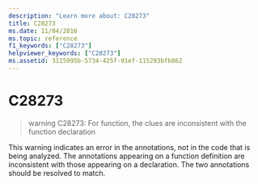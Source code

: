```yaml
---
description: "Learn more about: C28273"
title: C28273
ms.date: 11/04/2016
ms.topic: reference
f1_keywords: ["C28273"]
helpviewer_keywords: ["C28273"]
ms.assetid: 3115995b-5734-425f-91ef-115293bfb862
---
```

# C28273

> warning C28273: For function, the clues are inconsistent with the function declaration

This warning indicates an error in the annotations, not in the code that is being analyzed. The annotations appearing on a function definition are inconsistent with those appearing on a declaration. The two annotations should be resolved to match.
